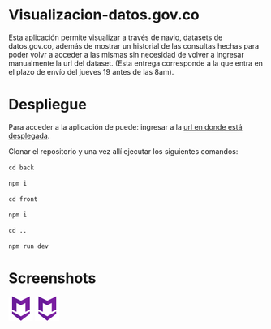 # Visualizacion-datos.gov.co
Esta aplicación permite visualizar a través de navio, datasets de datos.gov.co, además de mostrar un historial de las consultas hechas para poder volvr a acceder a las mismas sin necesidad de volver a ingresar manualmente la url del dataset.
(Esta entrega corresponde a la que entra en el plazo de envío del jueves 19 antes de las 8am).

# Despliegue
Para acceder a la aplicación de puede: ingresar a la [url en donde está desplegada](https://visual-datos-gov.herokuapp.com).

Clonar el repositorio y una vez allí ejecutar los siguientes comandos:

`cd back`

`npm i`

`cd front`

`npm i`

`cd ..`

`npm run dev`

# Screenshots
![Desplegado localmente](https://github.com/adam-p/markdown-here/raw/master/src/common/images/icon48.png "Logo Title Text 1")
![Desplegado en heroku](https://github.com/adam-p/markdown-here/raw/master/src/common/images/icon48.png "Logo Title Text 1")
